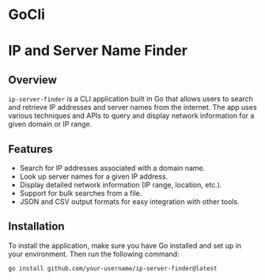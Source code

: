 # GoCli
# IP and Server Name Finder

## Overview
`ip-server-finder` is a CLI application built in Go that allows users to search and retrieve IP addresses and server names from the internet. The app uses various techniques and APIs to query and display network information for a given domain or IP range.

## Features
- Search for IP addresses associated with a domain name.
- Look up server names for a given IP address.
- Display detailed network information (IP range, location, etc.).
- Support for bulk searches from a file.
- JSON and CSV output formats for easy integration with other tools.

## Installation

To install the application, make sure you have Go installed and set up in your environment. Then run the following command:

```bash
go install github.com/your-username/ip-server-finder@latest
